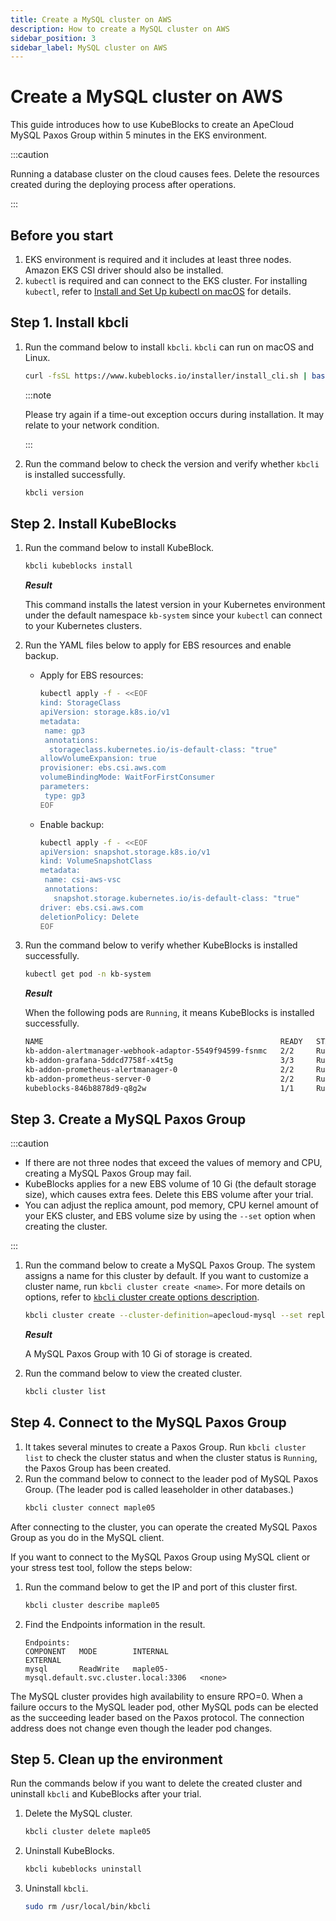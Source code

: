 ```yaml
---
title: Create a MySQL cluster on AWS
description: How to create a MySQL cluster on AWS
sidebar_position: 3
sidebar_label: MySQL cluster on AWS
---
```


# Create a MySQL cluster on AWS

This guide introduces how to use KubeBlocks to create an ApeCloud MySQL Paxos Group within 5 minutes in the EKS environment.

:::caution

Running a database cluster on the cloud causes fees. Delete the resources created during the deploying process after operations.

:::

## Before you start

1. EKS environment is required and it includes at least three nodes. Amazon EKS CSI driver should also be installed.
2. `kubectl` is required and can connect to the EKS cluster. For installing `kubectl`, refer to [Install and Set Up kubectl on macOS](https://kubernetes.io/docs/tasks/tools/install-kubectl-macos/) for details.

## Step 1. Install kbcli

1. Run the command below to install `kbcli`. `kbcli` can run on macOS and Linux.
    ```bash
    curl -fsSL https://www.kubeblocks.io/installer/install_cli.sh | bash
    ```

    :::note

    Please try again if a time-out exception occurs during installation. It may relate to your network condition.

    :::

2. Run the command below to check the version and verify whether `kbcli` is installed successfully.
    ```bash
    kbcli version
    ```

## Step 2. Install KubeBlocks

1. Run the command below to install KubeBlock.
   ```bash
   kbcli kubeblocks install
   ```

    ***Result***

    This command installs the latest version in your Kubernetes environment under the default namespace `kb-system` since your `kubectl` can connect to your Kubernetes clusters.

2. Run the YAML files below to apply for EBS resources and enable backup.
   * Apply for EBS resources:
      ```bash
      kubectl apply -f - <<EOF
      kind: StorageClass
      apiVersion: storage.k8s.io/v1
      metadata:
       name: gp3
       annotations:
        storageclass.kubernetes.io/is-default-class: "true"
      allowVolumeExpansion: true
      provisioner: ebs.csi.aws.com
      volumeBindingMode: WaitForFirstConsumer
      parameters:
       type: gp3
      EOF
      ```
   * Enable backup:
     ```bash
     kubectl apply -f - <<EOF
     apiVersion: snapshot.storage.k8s.io/v1
     kind: VolumeSnapshotClass
     metadata:
      name: csi-aws-vsc
      annotations:
        snapshot.storage.kubernetes.io/is-default-class: "true"
     driver: ebs.csi.aws.com
     deletionPolicy: Delete
     EOF
     ```
3. Run the command below to verify whether KubeBlocks is installed successfully.
    ```bash
    kubectl get pod -n kb-system
    ```

    ***Result***

    When the following pods are `Running`, it means KubeBlocks is installed successfully.

    ```bash
    NAME                                                     READY   STATUS      RESTARTS   AGE
    kb-addon-alertmanager-webhook-adaptor-5549f94599-fsnmc   2/2     Running     0          84s
    kb-addon-grafana-5ddcd7758f-x4t5g                        3/3     Running     0          84s
    kb-addon-prometheus-alertmanager-0                       2/2     Running     0          84s
    kb-addon-prometheus-server-0                             2/2     Running     0          84s
    kubeblocks-846b8878d9-q8g2w                              1/1     Running     0          98s
    ```

## Step 3. Create a MySQL Paxos Group

:::caution

* If there are not three nodes that exceed the values of memory and CPU, creating a MySQL Paxos Group may fail.
* KubeBlocks applies for a new EBS volume of 10 Gi (the default storage size), which causes extra fees. Delete this EBS volume after your trial.
* You can adjust the replica amount, pod memory, CPU kernel amount of your EKS cluster, and EBS volume size by using the `--set` option when creating the cluster.

:::

1. Run the command below to create a MySQL Paxos Group. The system assigns a name for this cluster by default. If you want to customize a cluster name, run `kbcli cluster create <name>`.
    For more details on options, refer to [`kbcli` cluster create options description](./../kubeblocks-for-mysql/cluster-management/create-and-connect-a-mysql-cluster.md#create-a-mysql-cluster).

    ```bash
    kbcli cluster create --cluster-definition=apecloud-mysql --set replicas=3
    ```

    ***Result***

    A MySQL Paxos Group with 10 Gi of storage is created. 

2. Run the command below to view the created cluster.
    ```bash
    kbcli cluster list
    ```

## Step 4. Connect to the MySQL Paxos Group

1. It takes several minutes to create a Paxos Group. Run `kbcli cluster list` to check the cluster status and when the cluster status is `Running`, the Paxos Group has been created. 
2. Run the command below to connect to the leader pod of MySQL Paxos Group. (The leader pod is called leaseholder in other databases.)
    ```bash
    kbcli cluster connect maple05
    ```

After connecting to the cluster, you can operate the created MySQL Paxos Group as you do in the MySQL client.

If you want to connect to the MySQL Paxos Group using MySQL client or your stress test tool, follow the steps below: 
1. Run the command below to get the IP and port of this cluster first. 
    ```bash
    kbcli cluster describe maple05
    ```
2. Find the Endpoints information in the result.
    ```
    Endpoints:
    COMPONENT   MODE        INTERNAL                                       EXTERNAL
    mysql       ReadWrite   maple05-mysql.default.svc.cluster.local:3306   <none>
    ```

The MySQL cluster provides high availability to ensure RPO=0. When a failure occurs to the MySQL leader pod, other MySQL pods can be elected as the succeeding leader based on the Paxos protocol. The connection address does not change even though the leader pod changes.

## Step 5. Clean up the environment

Run the commands below if you want to delete the created cluster and uninstall `kbcli` and KubeBlocks after your trial.

1. Delete the MySQL cluster.
    ```bash
    kbcli cluster delete maple05
    ```

2. Uninstall KubeBlocks.
    ```bash
    kbcli kubeblocks uninstall
    ```

3. Uninstall `kbcli`.
    ```bash
    sudo rm /usr/local/bin/kbcli
    ```